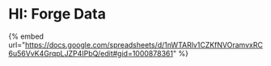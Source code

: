 # HI: Forge Data

{% embed url="https://docs.google.com/spreadsheets/d/1nWTARlv1CZKfNVOramvxRC6u56VvK4GrqpLJZP4IPbQ/edit#gid=1000878361" %}
